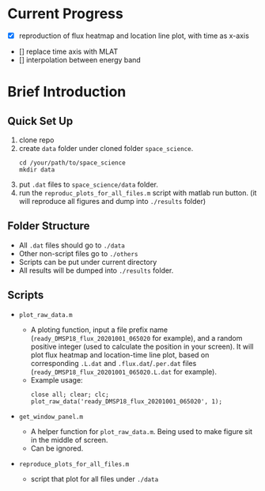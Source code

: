 # Current Progress
- [x] reproduction of flux heatmap and location line plot, with time as x-axis
- [] replace time axis with MLAT
- [] interpolation between energy band 

# Brief Introduction
## Quick Set Up
1. clone repo
2. create `data` folder under cloned folder `space_science`.
    ```
    cd /your/path/to/space_science
    mkdir data
    ```
3. put `.dat` files to `space_science/data` folder.
4. run the `reproduc_plots_for_all_files.m` script with matlab run button. (it will reproduce all figures and dump into `./results` folder)

## Folder Structure
- All `.dat` files should go to `./data`
- Other non-script files go to `./others`
- Scripts can be put under current directory
- All results will be dumped into `./results` folder.

## Scripts
- `plot_raw_data.m`
    - A ploting function, input a file prefix name (`ready_DMSP18_flux_20201001_065020` for example), and a random positive integer (used to calculate the position in your screen). It will plot flux heatmap and location-time line plot, based on corresponding `.L.dat` and `.flux.dat`/`.per.dat` files (`ready_DMSP18_flux_20201001_065020.L.dat` for example).
    - Example usage: 
        ```
        close all; clear; clc;
        plot_raw_data('ready_DMSP18_flux_20201001_065020', 1);
        ```
- `get_window_panel.m`
    - A helper function for `plot_raw_data.m`. Being used to make figure sit in the middle of screen.
    - Can be ignored.

- `reproduce_plots_for_all_files.m`
    - script that plot for all files under `./data`